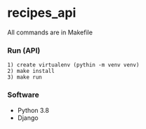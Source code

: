 # recipes_api

All commands are in Makefile

### Run  (API)  ##

```shell
1) create virtualenv (pythin -m venv venv)
2) make install
3) make run 
```

### Software ##
- Python 3.8
- Django
